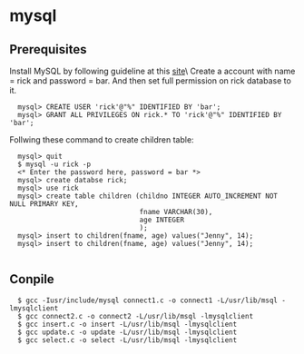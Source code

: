 # mysql

## Prerequisites
Install MySQL by following guideline at this [site](https://www.digitalocean.com/community/tutorials/how-to-install-mysql-on-ubuntu-16-04)\\
Create a account with name = rick and password = bar. And then set full permission on rick database to it.
```
  mysql> CREATE USER 'rick'@"%" IDENTIFIED BY 'bar';
  mysql> GRANT ALL PRIVILEGES ON rick.* TO 'rick'@"%" IDENTIFIED BY 'bar';
 ```
Follwing these command to create children table:
```
  mysql> quit
  $ mysql -u rick -p
  <* Enter the password here, password = bar *>
  mysql> create databse rick;
  mysql> use rick
  mysql> create table children (childno INTEGER AUTO_INCREMENT NOT NULL PRIMARY KEY,
                                fname VARCHAR(30),
                                age INTEGER
                                );
  mysql> insert to children(fname, age) values("Jenny", 14);
  mysql> insert to children(fname, age) values("Jenny", 14);
  
 ```
## Conpile
```
  $ gcc -Iusr/include/mysql connect1.c -o connect1 -L/usr/lib/msql -lmysqlclient
  $ gcc connect2.c -o connect2 -L/usr/lib/msql -lmysqlclient
  $ gcc insert.c -o insert -L/usr/lib/msql -lmysqlclient
  $ gcc update.c -o update -L/usr/lib/msql -lmysqlclient
  $ gcc select.c -o select -L/usr/lib/msql -lmysqlclient
 ```
